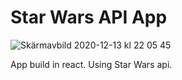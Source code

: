 # Star Wars API App
![Skärmavbild 2020-12-13 kl  22 05 45](https://user-images.githubusercontent.com/47321557/102023992-6e97ec80-3d8f-11eb-8fa7-011f1284c7e7.png)

App build in react. Using Star Wars api.
